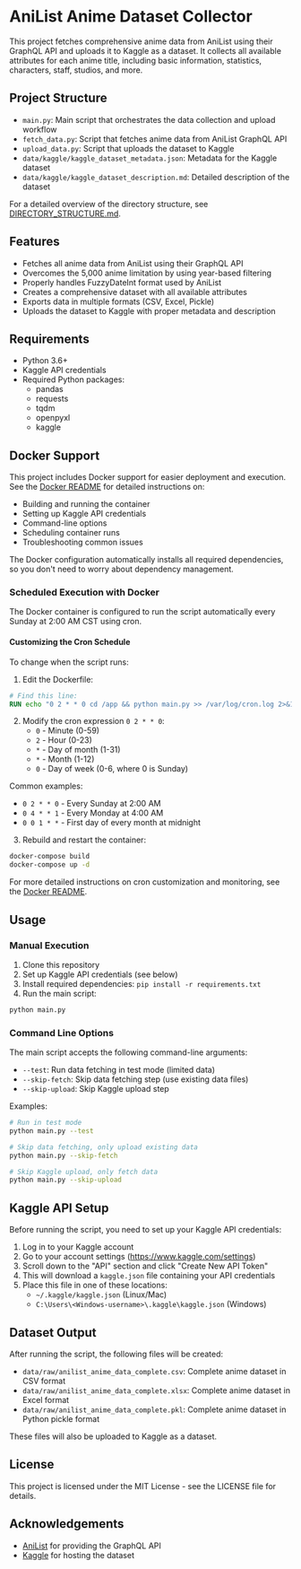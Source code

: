 # AniList Anime Dataset Collector

This project fetches comprehensive anime data from AniList using their GraphQL API and uploads it to Kaggle as a dataset. It collects all available attributes for each anime title, including basic information, statistics, characters, staff, studios, and more.

## Project Structure

- `main.py`: Main script that orchestrates the data collection and upload workflow
- `fetch_data.py`: Script that fetches anime data from AniList GraphQL API
- `upload_data.py`: Script that uploads the dataset to Kaggle
- `data/kaggle/kaggle_dataset_metadata.json`: Metadata for the Kaggle dataset
- `data/kaggle/kaggle_dataset_description.md`: Detailed description of the dataset

For a detailed overview of the directory structure, see [DIRECTORY_STRUCTURE.md](DIRECTORY_STRUCTURE.md).

## Features

- Fetches all anime data from AniList using their GraphQL API
- Overcomes the 5,000 anime limitation by using year-based filtering
- Properly handles FuzzyDateInt format used by AniList
- Creates a comprehensive dataset with all available attributes
- Exports data in multiple formats (CSV, Excel, Pickle)
- Uploads the dataset to Kaggle with proper metadata and description

## Requirements

- Python 3.6+
- Kaggle API credentials
- Required Python packages:
  - pandas
  - requests
  - tqdm
  - openpyxl
  - kaggle

## Docker Support

This project includes Docker support for easier deployment and execution. See the [Docker README](docker/docker-readme.md) for detailed instructions on:

- Building and running the container
- Setting up Kaggle API credentials
- Command-line options
- Scheduling container runs
- Troubleshooting common issues

The Docker configuration automatically installs all required dependencies, so you don't need to worry about dependency management.

### Scheduled Execution with Docker

The Docker container is configured to run the script automatically every Sunday at 2:00 AM CST using cron.

#### Customizing the Cron Schedule

To change when the script runs:

1. Edit the Dockerfile:

```dockerfile
# Find this line:
RUN echo "0 2 * * 0 cd /app && python main.py >> /var/log/cron.log 2>&1" > /etc/cron.d/anime_collector_cron && \
```

2. Modify the cron expression `0 2 * * 0`:
   - `0` - Minute (0-59)
   - `2` - Hour (0-23)
   - `*` - Day of month (1-31)
   - `*` - Month (1-12)
   - `0` - Day of week (0-6, where 0 is Sunday)

Common examples:
- `0 2 * * 0` - Every Sunday at 2:00 AM
- `0 4 * * 1` - Every Monday at 4:00 AM
- `0 0 1 * *` - First day of every month at midnight

3. Rebuild and restart the container:

```bash
docker-compose build
docker-compose up -d
```

For more detailed instructions on cron customization and monitoring, see the [Docker README](docker/docker-readme.md).

## Usage

### Manual Execution

1. Clone this repository
2. Set up Kaggle API credentials (see below)
3. Install required dependencies: `pip install -r requirements.txt`
4. Run the main script:

```bash
python main.py
```

### Command Line Options

The main script accepts the following command-line arguments:

- `--test`: Run data fetching in test mode (limited data)
- `--skip-fetch`: Skip data fetching step (use existing data files)
- `--skip-upload`: Skip Kaggle upload step

Examples:

```bash
# Run in test mode
python main.py --test

# Skip data fetching, only upload existing data
python main.py --skip-fetch

# Skip Kaggle upload, only fetch data
python main.py --skip-upload
```

## Kaggle API Setup

Before running the script, you need to set up your Kaggle API credentials:

1. Log in to your Kaggle account
2. Go to your account settings (https://www.kaggle.com/settings)
3. Scroll down to the "API" section and click "Create New API Token"
4. This will download a `kaggle.json` file containing your API credentials
5. Place this file in one of these locations:
   - `~/.kaggle/kaggle.json` (Linux/Mac)
   - `C:\Users\<Windows-username>\.kaggle\kaggle.json` (Windows)

## Dataset Output

After running the script, the following files will be created:

- `data/raw/anilist_anime_data_complete.csv`: Complete anime dataset in CSV format
- `data/raw/anilist_anime_data_complete.xlsx`: Complete anime dataset in Excel format
- `data/raw/anilist_anime_data_complete.pkl`: Complete anime dataset in Python pickle format

These files will also be uploaded to Kaggle as a dataset.

## License

This project is licensed under the MIT License - see the LICENSE file for details.

## Acknowledgements

- [AniList](https://anilist.co) for providing the GraphQL API
- [Kaggle](https://kaggle.com) for hosting the dataset
